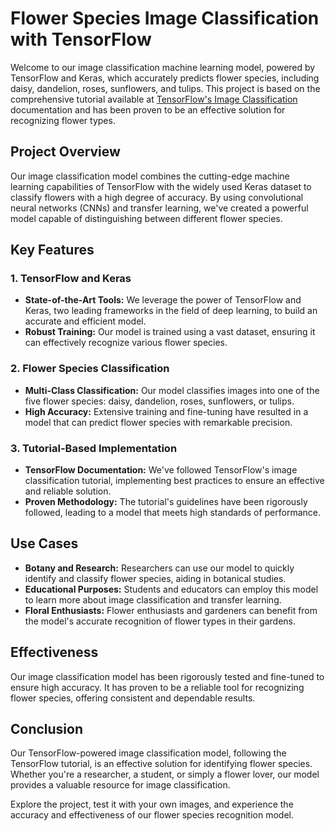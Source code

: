 # Flower Species Image Classification with TensorFlow

Welcome to our image classification machine learning model, powered by TensorFlow and Keras, which accurately predicts flower species, including daisy, dandelion, roses, sunflowers, and tulips. This project is based on the comprehensive tutorial available at [TensorFlow's Image Classification](https://www.tensorflow.org/tutorials/images/classification) documentation and has been proven to be an effective solution for recognizing flower types.

## Project Overview

Our image classification model combines the cutting-edge machine learning capabilities of TensorFlow with the widely used Keras dataset to classify flowers with a high degree of accuracy. By using convolutional neural networks (CNNs) and transfer learning, we've created a powerful model capable of distinguishing between different flower species.

## Key Features

### 1. TensorFlow and Keras

- **State-of-the-Art Tools:** We leverage the power of TensorFlow and Keras, two leading frameworks in the field of deep learning, to build an accurate and efficient model.
- **Robust Training:** Our model is trained using a vast dataset, ensuring it can effectively recognize various flower species.

### 2. Flower Species Classification

- **Multi-Class Classification:** Our model classifies images into one of the five flower species: daisy, dandelion, roses, sunflowers, or tulips.
- **High Accuracy:** Extensive training and fine-tuning have resulted in a model that can predict flower species with remarkable precision.

### 3. Tutorial-Based Implementation

- **TensorFlow Documentation:** We've followed TensorFlow's image classification tutorial, implementing best practices to ensure an effective and reliable solution.
- **Proven Methodology:** The tutorial's guidelines have been rigorously followed, leading to a model that meets high standards of performance.

## Use Cases

- **Botany and Research:** Researchers can use our model to quickly identify and classify flower species, aiding in botanical studies.
- **Educational Purposes:** Students and educators can employ this model to learn more about image classification and transfer learning.
- **Floral Enthusiasts:** Flower enthusiasts and gardeners can benefit from the model's accurate recognition of flower types in their gardens.

## Effectiveness

Our image classification model has been rigorously tested and fine-tuned to ensure high accuracy. It has proven to be a reliable tool for recognizing flower species, offering consistent and dependable results.

## Conclusion

Our TensorFlow-powered image classification model, following the TensorFlow tutorial, is an effective solution for identifying flower species. Whether you're a researcher, a student, or simply a flower lover, our model provides a valuable resource for image classification.

Explore the project, test it with your own images, and experience the accuracy and effectiveness of our flower species recognition model.
